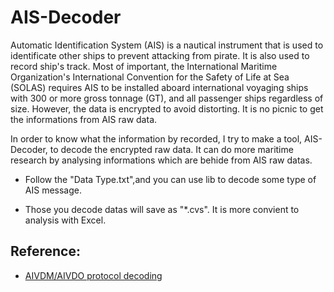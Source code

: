 # AIS-Decoder

Automatic Identification System (AIS) is a nautical instrument that is used to identificate other ships to prevent attacking from pirate. It is also used to record ship's track. Most of important, the International Maritime Organization's International Convention for the Safety of Life at Sea (SOLAS) requires AIS to be installed aboard international voyaging ships with 300 or more gross tonnage (GT), and all passenger ships regardless of size. However, the data is encrypted to avoid distorting. It is no picnic to get the informations from AIS raw data. 

In order to know what the information by recorded, I try to make a tool, AIS-Decoder, to decode the encrypted raw data. It can do more maritime research by analysing informations which are behide from AIS raw datas.

- Follow the "Data Type.txt",and you can use lib to decode some type of AIS message.

- Those you decode datas will save as "*.cvs". It is more convient to analysis with Excel.

## Reference:
- [AIVDM/AIVDO protocol decoding]

[AIVDM/AIVDO protocol decoding]: https://gpsd.gitlab.io/gpsd/AIVDM.html